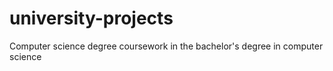 # university-projects
Computer science degree coursework in the bachelor's degree in computer science
